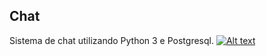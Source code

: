 ## Chat
Sistema de chat utilizando Python 3 e Postgresql.
[![Alt text](https://img.youtube.com/vi/PTlCY4upzyY/0.jpg)](https://www.youtube.com/watch?v=PTlCY4upzyY)
